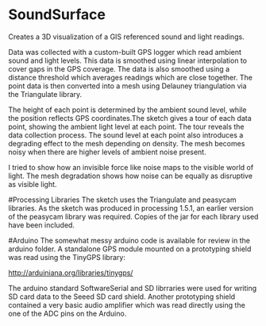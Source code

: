# SoundSurface
Creates a 3D visualization of a GIS referenced sound and light readings.

Data was collected with a custom-built GPS logger which read ambient sound and light levels. This data is smoothed using linear interpolation to cover gaps in the GPS coverage. The data is also smoothed using a distance threshold which averages readings which are close together. The point data is then converted into a mesh using Delauney triangulation via the Triangulate library.

The height of each point is determined by the ambient sound level, while the position reflects GPS coordinates.The sketch gives a tour of each data point, showing the ambient light level at each point. The tour reveals the data collection process. The sound level at each point also introduces a degrading effect to the mesh depending on density. The mesh becomes noisy when there are higher levels of ambient noise present.

I tried to show how an invisible force like noise maps to the visible world of light. The mesh degradation shows how noise can be equally as disruptive as visible light.

#Processing Libraries
The sketch uses the Triangulate and peasycam libraries. As the sketch was produced in processing 1.5.1, an earlier version of the peasycam library was required. Copies of the jar for each library used have been included.

#Arduino
The somewhat messy arduino code is available for review in the arduino folder. A standalone GPS module mounted on a prototyping shield was read using the TinyGPS library:

http://arduiniana.org/libraries/tinygps/

The arduino standard SoftwareSerial and SD librraries were used for writing SD card data to the Seeed SD card shield. Another prototyping shield contained a very basic audio amplifier which was read directly using the one of the ADC pins on the Arduino.
